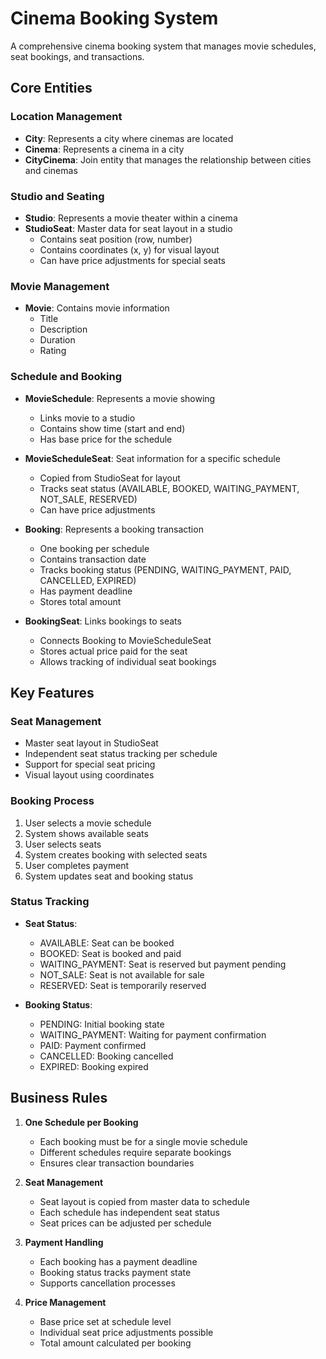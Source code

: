 # Cinema Booking System

A comprehensive cinema booking system that manages movie schedules, seat bookings, and transactions.

## Core Entities

### Location Management
- **City**: Represents a city where cinemas are located
- **Cinema**: Represents a cinema in a city
- **CityCinema**: Join entity that manages the relationship between cities and cinemas

### Studio and Seating
- **Studio**: Represents a movie theater within a cinema
- **StudioSeat**: Master data for seat layout in a studio
  - Contains seat position (row, number)
  - Contains coordinates (x, y) for visual layout
  - Can have price adjustments for special seats

### Movie Management
- **Movie**: Contains movie information
  - Title
  - Description
  - Duration
  - Rating

### Schedule and Booking
- **MovieSchedule**: Represents a movie showing
  - Links movie to a studio
  - Contains show time (start and end)
  - Has base price for the schedule

- **MovieScheduleSeat**: Seat information for a specific schedule
  - Copied from StudioSeat for layout
  - Tracks seat status (AVAILABLE, BOOKED, WAITING_PAYMENT, NOT_SALE, RESERVED)
  - Can have price adjustments

- **Booking**: Represents a booking transaction
  - One booking per schedule
  - Contains transaction date
  - Tracks booking status (PENDING, WAITING_PAYMENT, PAID, CANCELLED, EXPIRED)
  - Has payment deadline
  - Stores total amount

- **BookingSeat**: Links bookings to seats
  - Connects Booking to MovieScheduleSeat
  - Stores actual price paid for the seat
  - Allows tracking of individual seat bookings

## Key Features

### Seat Management
- Master seat layout in StudioSeat
- Independent seat status tracking per schedule
- Support for special seat pricing
- Visual layout using coordinates

### Booking Process
1. User selects a movie schedule
2. System shows available seats
3. User selects seats
4. System creates booking with selected seats
5. User completes payment
6. System updates seat and booking status

### Status Tracking
- **Seat Status**:
  - AVAILABLE: Seat can be booked
  - BOOKED: Seat is booked and paid
  - WAITING_PAYMENT: Seat is reserved but payment pending
  - NOT_SALE: Seat is not available for sale
  - RESERVED: Seat is temporarily reserved

- **Booking Status**:
  - PENDING: Initial booking state
  - WAITING_PAYMENT: Waiting for payment confirmation
  - PAID: Payment confirmed
  - CANCELLED: Booking cancelled
  - EXPIRED: Booking expired

## Business Rules

1. **One Schedule per Booking**
   - Each booking must be for a single movie schedule
   - Different schedules require separate bookings
   - Ensures clear transaction boundaries

2. **Seat Management**
   - Seat layout is copied from master data to schedule
   - Each schedule has independent seat status
   - Seat prices can be adjusted per schedule

3. **Payment Handling**
   - Each booking has a payment deadline
   - Booking status tracks payment state
   - Supports cancellation processes

4. **Price Management**
   - Base price set at schedule level
   - Individual seat price adjustments possible
   - Total amount calculated per booking
